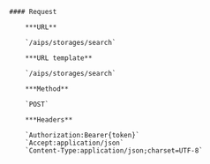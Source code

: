     #### Request

        ***URL**

        `/aips/storages/search`

        ***URL template**

        `/aips/storages/search`

        ***Method**

        `POST`

        ***Headers**

        `Authorization:Bearer{token}`
        `Accept:application/json`
        `Content-Type:application/json;charset=UTF-8`
